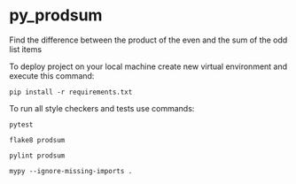 # py_prodsum 

Find the difference between the product of the even and the sum of the odd list items

To deploy project on your local machine create new virtual environment and execute this command:

`pip install -r requirements.txt`

To run all style checkers and tests use commands:

`pytest `

`flake8 prodsum`

`pylint prodsum`

`mypy --ignore-missing-imports .`
